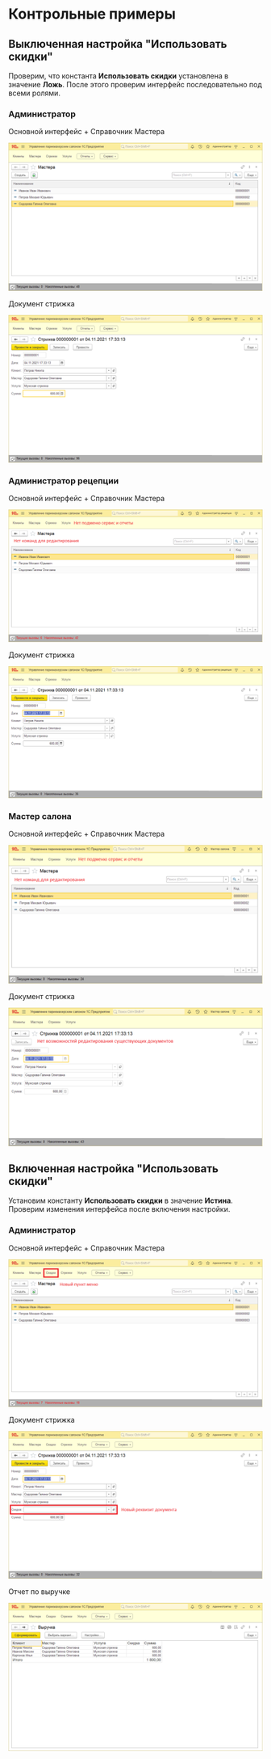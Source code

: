 # Контрольные примеры
## Выключенная настройка "Использовать скидки"
Проверим, что константа **Использовать скидки** установлена в значение **Ложь**. После этого проверим интерфейс последовательно под всеми ролями.
### Администратор
Основной интерфейс + Справочник Мастера

![Пример интерфейса](img/case-1.png)

Документ стрижка

![Пример интерфейса](img/case-2.png)

### Администратор рецепции
Основной интерфейс + Справочник Мастера

![Пример интерфейса](img/case-3.png)

Документ стрижка

![Пример интерфейса](img/case-4.png)

### Мастер салона
Основной интерфейс + Справочник Мастера

![Пример интерфейса](img/case-5.png)

Документ стрижка

![Пример интерфейса](img/case-6.png)

## Включенная настройка "Использовать скидки"
Установим константу **Использовать скидки** в значение **Истина**. Проверим изменения интерфейса после включения настройки.
### Администратор
Основной интерфейс + Справочник Мастера

![Пример интерфейса](img/case-7.png)

Документ стрижка

![Пример интерфейса](img/case-8.png)

Отчет по выручке

![Пример интерфейса](img/case-9.png)